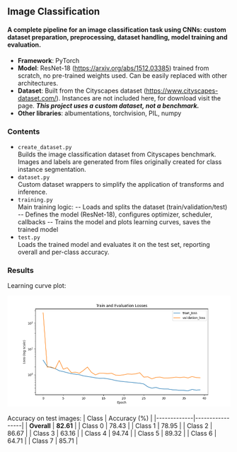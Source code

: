 ## Image Classification

#### A complete pipeline for an image classification task using CNNs: custom dataset preparation, preprocessing, dataset handling, model training and evaluation.

- **Framework**: PyTorch  
- **Model**: ResNet-18 (https://arxiv.org/abs/1512.03385) trained from scratch, no pre-trained weights used. Can be easily replaced with other architectures.  
 - **Dataset**: Built from the Cityscapes dataset (https://www.cityscapes-dataset.com/). Instances are not included here, for download visit the page. ***This project uses a custom dataset, not a benchmark.*** 
 - **Other libraries**: albumentations, torchvision, PIL, numpy

### Contents
-   `create_dataset.py`  
    Builds the image classification dataset from Cityscapes benchmark. Images and labels are generated from files originally created for class instance segmentation.
-   `dataset.py`  
    Custom dataset wrappers to simplify the application of transforms and inference.
-   `training.py`  
    Main training logic:
    -- Loads and splits the dataset (train/validation/test)
    -- Defines the model (ResNet-18), configures optimizer, scheduler, callbacks
    --   Trains the model and plots learning curves, saves the trained model
-   `test.py`  
    Loads the trained model and evaluates it on the test set, reporting overall and per-class accuracy.

### Results
Learning curve plot:

<img src="https://github.com/Durostolar/image-classification/blob/master/learning_curves.png" alt="drawing" width="700"/>

Accuracy on test images:
| Class       | Accuracy (%)    |
|-------------|-----------------|
| **Overall** | **82.61**           |
| Class 0     | 78.43           |
| Class 1     | 78.95           |
| Class 2     | 86.67           |
| Class 3     | 63.16           |
| Class 4     | 94.74           |
| Class 5     | 89.32           |
| Class 6     | 64.71           |
| Class 7     | 85.71           |


